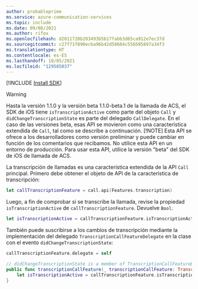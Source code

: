 ```yaml
---
author: probableprime
ms.service: azure-communication-services
ms.topic: include
ms.date: 09/08/2021
ms.author: rifox
ms.openlocfilehash: d2011720b203493b5b17fabb3d65ca912e7ec37d
ms.sourcegitcommit: c27f71f890ecba96b42d58604c556505897a34f3
ms.translationtype: HT
ms.contentlocale: es-ES
ms.lasthandoff: 10/05/2021
ms.locfileid: "129585037"
---
```

[!INCLUDE [Install SDK](../install-sdk/install-sdk-ios.md)]

> [!WARNING]
> Hasta la versión 1.1.0 y la versión beta 1.1.0-beta.1 de la llamada de ACS, el SDK de iOS tiene `isTranscriptionActive` como parte del objeto `Call` y `didChangeTranscriptionState` es parte del delegado `CallDelegate`. En el caso de las versiones beta, esas API se movieron como una característica extendida de `Call`, tal como se describe a continuación.
> [!NOTE]
> Esta API se ofrece a los desarrolladores como versión preliminar y puede cambiar en función de los comentarios que recibamos. No utilice esta API en un entorno de producción. Para usar esta API, utilice la versión "beta" del SDK de iOS de llamada de ACS.

La transcripción de llamadas es una característica extendida de la API `Call` principal. Primero debe obtener el objeto de API de la característica de transcripción:

```swift
let callTranscriptionFeature = call.api(Features.transcription)
```

Luego, a fin de comprobar si se transcribe la llamada, revise la propiedad `isTranscriptionActive` de `callTranscriptionFeature`. Devuelve `Bool`.

```swift
let isTranscriptionActive = callTranscriptionFeature.isTranscriptionActive;
```

También puede suscribirse a los cambios de transcripción mediante la implementación del delegado `TranscriptionCallFeatureDelegate` en la clase con el evento `didChangeTranscriptionState`:

```swift
callTranscriptionFeature.delegate = self

// didChangeTranscriptionState is a member of TranscriptionCallFeatureDelegate
public func transcriptionCallFeature(_ transcriptionCallFeature: TranscriptionCallFeature, didChangeTranscriptionState args: PropertyChangedEventArgs) {
    let isTranscriptionActive = callTranscriptionFeature.isTranscriptionActive
}
```
